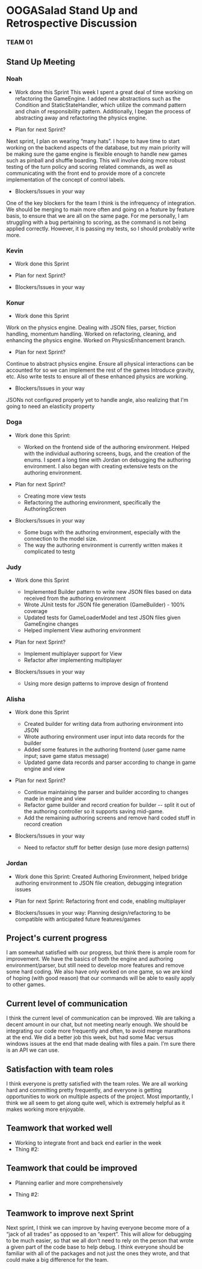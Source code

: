# OOGASalad Stand Up and Retrospective Discussion

### TEAM 01

## Stand Up Meeting

### Noah

* Work done this Sprint
  This week I spent a great deal of time working on refactoring the GameEngine. I added new
  abstractions such as the Condition and StaticStateHandler, which utilize the command pattern and
  chain of responsibility pattern. Additionally, I began the process of abstracting away and
  refactoring the physics engine.

* Plan for next Sprint?

Next sprint, I plan on wearing “many hats”. I hope to have time to start working on the backend
aspects of the database, but my main priority will be making sure the game engine is flexible enough
to handle new games such as pinball and shuffle boarding. This will involve doing more robust
testing of the turn policy and scoring related commands, as well as communicating with the front end
to provide more of a concrete implementation of the concept of control labels.

* Blockers/Issues in your way

One of the key blockers for the team I think is the infrequency of integration. We should be merging
to main more often and going on a feature by feature basis, to ensure that we are all on the same
page. For me personally, I am struggling with a bug pertaining to scoring, as the command is not
being applied correctly. However, it is passing my tests, so I should probably write more.

### Kevin

* Work done this Sprint

* Plan for next Sprint?

* Blockers/Issues in your way

### Konur

* Work done this Sprint

Work on the physics engine. Dealing with JSON files, parser, friction handling, momentum handling. 
Worked on refactoring, cleaning, and enhancing the physics engine. Worked on PhysicsEnhancement branch. 

* Plan for next Sprint?

Continue to abstract physics engine. Ensure all physical interactions can be accounted for so
we can implement the rest of the games Introduce gravity, etc. Also write tests to ensure all of 
these enhanced physics are working. 

* Blockers/Issues in your way

JSONs not configured properly yet to handle angle, also realizing that I'm going to need an elasticity property

### Doga

* Work done this Sprint:
  * Worked on the frontend side of the authoring environment. Helped with the individual authoring screens,
  bugs, and the creation of the enums. I spent a long time with Jordan on debugging the authoring environment.
  I also began with creating extensive tests on the authoring environment.

* Plan for next Sprint?
  * Creating more view tests
  * Refactoring the authoring environment, specifically the AuthoringScreen

* Blockers/Issues in your way
  * Some bugs with the authoring environment, especially with the connection to the model size.
  * The way the authoring environment is currently written makes it complicated to testg

### Judy

* Work done this Sprint
  * Implemented Builder pattern to write new JSON files based on data received from the authoring environment
  * Wrote JUnit tests for JSON file generation (GameBuilder) - 100% coverage
  * Updated tests for GameLoaderModel and test JSON files given GameEngine changes
  * Helped implement View authoring environment 

* Plan for next Sprint?
  * Implement multiplayer support for View 
  * Refactor after implementing multiplayer

* Blockers/Issues in your way
  * Using more design patterns to improve design of frontend

### Alisha

* Work done this Sprint
  * Created builder for writing data from authoring environment into JSON
  * Wrote authoring environment user input into data records for the builder
  * Added some features in the authoring frontend (user game name input; save game status message)
  * Updated game data records and parser according to change in game engine and view

* Plan for next Sprint?
  * Continue maintaining the parser and builder according to changes made in engine and view 
  * Refactor game builder and record creation for builder -- split it out of the authoring controller so it supports saving mid-game.
  * Add the remaining authoring screens and remove hard coded stuff in record creation

* Blockers/Issues in your way
  * Need to refactor stuff for better design (use more design patterns)

### Jordan

* Work done this Sprint: Created Authoring Environment, helped bridge authoring environment to JSON
  file creation, debugging integration issues

* Plan for next Sprint: Refactoring front end code, enabling multiplayer

* Blockers/Issues in your way: Planning design/refactoring to be compatible with anticipated future
  features/games


## Project's current progress

I am somewhat satisfied with our progress, but think there is ample room for improvement. We have
the basics of both the engine and authoring environment/parser, but still need to develop more
features and remove some hard coding. We also have only worked on one game, so we are kind of
hoping (with good reason) that our commands will be able to easily apply to other games.

## Current level of communication

I think the current level of communication can be improved. We are talking a decent amount in our
chat, but not meeting nearly enough. We should be integrating our code more frequently and often, to
avoid merge marathons at the end. We did a better job this week, but had some Mac versus windows
issues at the end that made dealing with files a pain. I’m sure there is an API we can use.

## Satisfaction with team roles

I think everyone is pretty satisfied with the team roles. We are all working hard and committing
pretty frequently, and everyone is getting opportunities to work on multiple aspects of the project.
Most importantly, I think we all seem to get along quite well, which is extremely helpful as it
makes working more enjoyable.

## Teamwork that worked well

* Working to integrate front and back end earlier in the week
* Thing #2:

## Teamwork that could be improved

* Planning earlier and more comprehensively

* Thing #2:

## Teamwork to improve next Sprint

Next sprint, I think we can improve by having everyone become more of a “jack of all trades” as
opposed to an “expert”. This will allow for debugging to be much easier, so that we all don’t need
to rely on the person that wrote a given part of the code base to help debug. I think everyone
should be familiar with all of the packages and not just the ones they wrote, and that could make a
big difference for the team.